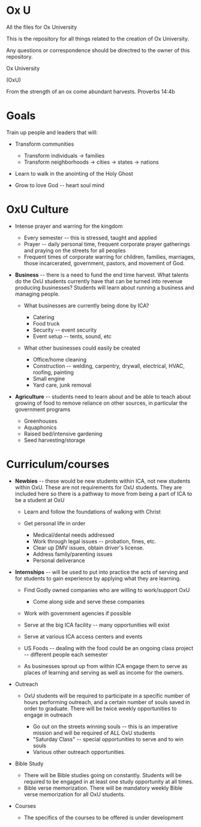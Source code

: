 # Ox U
 All the files for Ox University
 
 This is the repository for all things related to the creation of Ox University.
 
 Any questions or correspondence should be directred to the owner of this repository.
 
 Ox University

(OxU)

From the strength of an ox come abundant harvests. Proverbs 14:4b

**Goals**
=========

Train up people and leaders that will:

-   Transform communities

    -   Transform individuals → families
    -   Transform neighborhoods → cities → states → nations

-   Learn to walk in the anointing of the Holy Ghost

-   Grow to love God -- heart soul mind

OxU Culture
===========

-   Intense prayer and warring for the kingdom

    -   Every semester -- this is stressed, taught and applied
    -   Prayer -- daily personal time, frequent corporate prayer
        gatherings and praying on the streets for all peoples
    -   Frequent times of corporate warring for children, families,
        marriages, those incarcerated, government, pastors, and movement
        of God.

-   **Business** -- there is a need to fund the end time harvest. What
    talents do the OxU students currently have that can be turned into
    revenue producing businesses? Students will learn about running a
    business and managing people.

    -   What businesses are currently being done by ICA?

        -   Catering
        -   Food truck
        -   Security -- event security
        -   Event setup -- tents, sound, etc

    -   What other businesses could easily be created

        -   Office/home cleaning
        -   Construction -- welding, carpentry, drywall, electrical,
            HVAC, roofing, painting
        -   Small engine
        -   Yard care, junk removal

-   **Agriculture** -- students need to learn about and be able to teach
    about growing of food to remove reliance on other sources, in
    particular the government programs

    -   Greenhouses
    -   Aquaphonics
    -   Raised bed/intensive gardening
    -   Seed harvesting/storage

Curriculum/courses
==================

-   **Newbies** -- these would be new students within ICA, not new
    students within OxU. These are not requirements for OxU students.
    They are included here so there is a pathway to move from being a
    part of ICA to be a student at OxU

    -   Learn and follow the foundations of walking with Christ

    -   Get personal life in order

        -   Medical/dental needs addressed
        -   Work through legal issues -- probation, fines, etc.
        -   Clear up DMV issues, obtain driver\'s license.
        -   Address family/parenting issues
        -   Personal deliverance

-   **Internships** -- will be used to put into practice the acts of
    serving and for students to gain experience by applying what they
    are learning.

    -   Find Godly owned companies who are willing to work/support OxU

        -   Come along side and serve these companies

    -   Work with government agencies if possible

    -   Serve at the big ICA facility -- many opportunities will exist

    -   Serve at various ICA access centers and events

    -   US Foods -- dealing with the food could be an ongoing class
        project -- different people each semester

    -   As businesses sprout up from within ICA engage them to serve as
        places of learning and serving as well as income for the owners.

-   Outreach

    -   OxU students will be required to participate in a specific
        number of hours performing outreach, and a certain number of
        souls saved in order to graduate. There will be twice weekly
        opportunities to engage in outreach

        -   Go out on the streets winning souls -- this is an imperative
            mission and will be required of ALL OxU students
        -   "Saturday Class" -- special opportunities to serve and to
            win souls
        -   Various other outreach opportunities.

-   Bible Study

    -   There will be Bible studies going on constantly. Students will
        be required to be engaged in at least one study opportunity at
        all times.
    -   Bible verse memorization. There will be mandatory weekly Bible
        verse memorization for all OxU students.

-   Courses

    -   The specifics of the courses to be offered is under development
